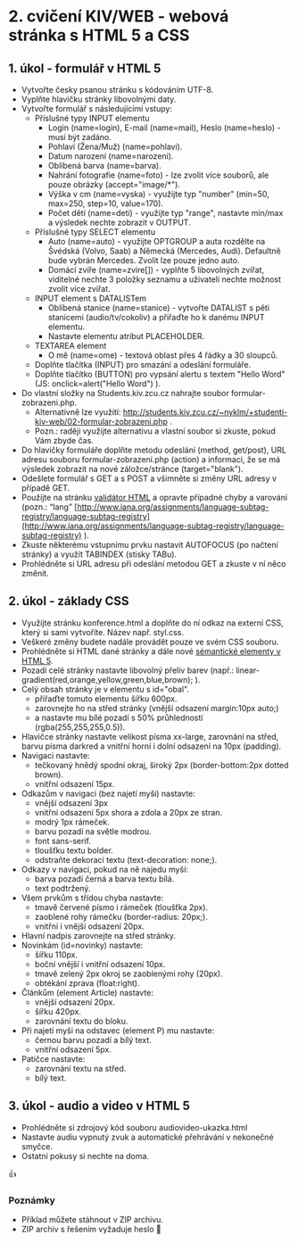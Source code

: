 # 2. cvičení KIV/WEB - webová stránka s HTML 5 a CSS

## 1. úkol - formulář v HTML 5

* Vytvořte česky psanou stránku s kódováním UTF-8. 
* Vyplňte hlavičku stránky libovolnými daty.
* Vytvořte formulář s následujícími vstupy:
  * Příslušné typy INPUT elementu
    * Login (name=login), E-mail (name=mail), Heslo (name=heslo) - musí být zadáno.
    * Pohlaví (Žena/Muž) (name=pohlavi).
    * Datum narození (name=narozeni).
    * Oblíbená barva (name=barva).
    * Nahrání fotografie (name=foto) - lze zvolit více souborů, ale pouze obrázky (accept="image/*").
    * Výška v cm (name=vyska) - využijte typ "number" (min=50, max=250, step=10, value=170).
    * Počet dětí (name=deti) - využijte typ "range", nastavte min/max a výsledek nechte zobrazit v OUTPUT.
  * Příslušné typy SELECT elementu
    * Auto (name=auto) - využijte OPTGROUP a auta rozdělte na Švédská (Volvo, Saab) a Německá (Mercedes, Audi). Defaultně bude vybrán Mercedes. Zvolit lze pouze jedno auto.
    * Domácí zvíře (name=zvire[]) - vyplňte 5 libovolných zvířat, viditelné nechte 3 položky seznamu a uživateli nechte možnost zvolit více zvířat.
  * INPUT element s DATALISTem
    * Oblíbená stanice (name=stanice) - vytvořte DATALIST s pěti stanicemi (audio/tv/cokoliv) a přiřaďte ho k danému INPUT elementu.
    * Nastavte elementu atribut PLACEHOLDER.
  * TEXTAREA element
    * O mě (name=ome) - textová oblast přes 4 řádky a 30 sloupců.
  * Doplňte tlačítka (INPUT) pro smazání a odeslání formuláře.
  * Doplňte tlačítko (BUTTON) pro vypsání alertu s textem "Hello Word" (JS: onclick=alert("Hello Word") ).
* Do vlastní složky na Students.kiv.zcu.cz nahrajte soubor formular-zobrazeni.php.
  * Alternativně lze využití: http://students.kiv.zcu.cz/~nyklm/+studenti-kiv-web/02-formular-zobrazeni.php .
  * Pozn.: raději využijte alternativu a vlastní soubor si zkuste, pokud Vám zbyde čas.
* Do hlavičky formuláře doplňte metodu odeslání (method, get/post), URL adresu souboru formular-zobrazeni.php (action) a informaci, že se má výsledek zobrazit na nové záložce/stránce (target="blank").
* Odešlete formulář s GET a s POST a všimněte si změny URL adresy v případě GET.
* Použijte na stránku [validátor HTML](https://validator.w3.org/) a opravte případné chyby a varování (pozn.: “lang” [http://www.iana.org/assignments/language-subtag-registry/language-subtag-registry](http://www.iana.org/assignments/language-subtag-registry/language-subtag-registry) ).
* Zkuste některému vstupnímu prvku nastavit AUTOFOCUS (po načtení stránky) a využít TABINDEX (stisky TABu).
* Prohlédněte si URL adresu při odeslání metodou GET a zkuste v ní něco změnit.


## 2. úkol - základy CSS

* Využijte stránku konference.html a doplňte do ní odkaz na externí CSS, který si sami vytvoříte. Název např. styl.css.
* Veškeré změny budete nadále provádět pouze ve svém CSS souboru.
* Prohlédněte si HTML dané stránky a dále nové [sémantické elementy v HTML 5](http://www.w3schools.com/html/html5_semantic_elements.asp).
* Pozadí celé stránky nastavte libovolný přeliv barev (např.: linear-gradient(red,orange,yellow,green,blue,brown); ).
* Celý obsah stránky je v elementu s id="obal". 
  * přiřaďte tomuto elementu šířku 600px. 
  * zarovnejte ho na střed stránky (vnější odsazení margin:10px auto;)
  * a nastavte mu bílé pozadí s 50% průhledností (rgba(255,255,255,0.5)).
* Hlavičce stránky nastavte velikost písma xx-large, zarovnání na střed, barvu písma darkred a vnitřní horní i dolní odsazení na 10px (padding).
* Navigaci nastavte:
  * tečkovaný hnědý spodní okraj, široký 2px (border-bottom:2px dotted brown).
  * vnitřní odsazení 15px.
* Odkazům v navigaci (bez najetí myši) nastavte: 
  * vnější odsazení 3px
  * vnitřní odsazení 5px shora a zdola a 20px ze stran.
  * modrý 1px rámeček.
  * barvu pozadí na světle modrou.
  * font sans-serif.
  * tloušťku textu bolder.
  * odstraňte dekoraci textu (text-decoration: none;).
* Odkazy v navigaci, pokud na ně najedu myší:
  * barva pozadí černá a barva textu bílá.
  * text podtržený.
* Všem prvkům s třídou chyba nastavte:
  * tmavě červené písmo i rámeček (tloušťka 2px).
  * zaoblené rohy rámečku (border-radius: 20px;).
  * vnitřní i vnější odsazení 20px.
* Hlavní nadpis zarovnejte na střed stránky.
* Novinkám (id=novinky) nastavte:
  * šířku 110px.
  * boční vnější i vnitřní odsazení 10px.
  * tmavě zelený 2px okroj se zaoblenými rohy (20px).
  * obtékání zprava (float:right).
* Článkům (element Article) nastavte:
  * vnější odsazení 20px.
  * šířku 420px.
  * zarovnání textu do bloku.
* Při najetí myši na odstavec (element P) mu nastavte:
  * černou barvu pozadí a bílý text.
  * vnitřní odsazení 5px.
* Patičce nastavte:
  * zarovnání textu na střed.
  * bílý text.


## 3. úkol - audio a video v HTML 5

* Prohlédněte si zdrojový kód souboru audiovideo-ukazka.html
* Nastavte audiu vypnutý zvuk a automatické přehrávání v nekonečné smyčce.
* Ostatní pokusy si nechte na doma.


:+1:


### Poznámky

* Příklad můžete stáhnout v ZIP archivu.
* ZIP archiv s řešením vyžaduje heslo :rat: